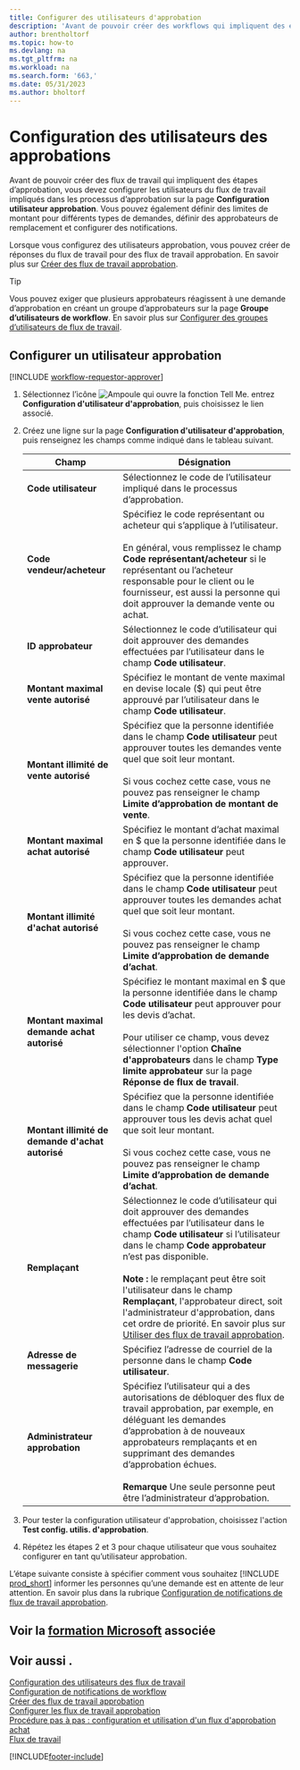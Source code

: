 ```yaml
---
title: Configurer des utilisateurs d'approbation
description: 'Avant de pouvoir créer des workflows qui impliquent des étapes d’approbation, vous devez configurer les utilisateurs du workflow impliqués dans les processus d’approbation.'
author: brentholtorf
ms.topic: how-to
ms.devlang: na
ms.tgt_pltfrm: na
ms.workload: na
ms.search.form: '663,'
ms.date: 05/31/2023
ms.author: bholtorf
---
```

# <a name="set-up-approval-users"></a>Configuration des utilisateurs des approbations

Avant de pouvoir créer des flux de travail qui impliquent des étapes d’approbation, vous devez configurer les utilisateurs du flux de travail impliqués dans les processus d’approbation sur la page **Configuration utilisateur approbation**. Vous pouvez également définir des limites de montant pour différents types de demandes, définir des approbateurs de remplacement et configurer des notifications.  

Lorsque vous configurez des utilisateurs approbation, vous pouvez créer de réponses du flux de travail pour des flux de travail approbation. En savoir plus sur [Créer des flux de travail approbation](across-how-to-create-workflows.md).  

> [!TIP]
> Vous pouvez exiger que plusieurs approbateurs réagissent à une demande d’approbation en créant un groupe d’approbateurs sur la page **Groupe d’utilisateurs de workflow**. En savoir plus sur [Configurer des groupes d’utilisateurs de flux de travail](across-how-to-set-up-workflow-users.md).  

## <a name="to-set-up-an-approval-user"></a>Configurer un utilisateur approbation

[!INCLUDE [workflow-requestor-approver](includes/workflow-requestor-approver.md)]

1. Sélectionnez l’icône ![Ampoule qui ouvre la fonction Tell Me.](media/ui-search/search_small.png "Dites-moi ce que vous voulez faire") entrez **Configuration d'utilisateur d'approbation**, puis choisissez le lien associé.  
2. Créez une ligne sur la page **Configuration d'utilisateur d'approbation**, puis renseignez les champs comme indiqué dans le tableau suivant.  

   |Champ|Désignation|
   |-----|-----------|
   |**Code utilisateur**|Sélectionnez le code de l’utilisateur impliqué dans le processus d’approbation.|
   |**Code vendeur/acheteur**|Spécifiez le code représentant ou acheteur qui s’applique à l’utilisateur.<br /><br /> En général, vous remplissez le champ **Code représentant/acheteur** si le représentant ou l’acheteur responsable pour le client ou le fournisseur, est aussi la personne qui doit approuver la demande vente ou achat.|
   |**ID approbateur**|Sélectionnez le code d’utilisateur qui doit approuver des demandes effectuées par l’utilisateur dans le champ **Code utilisateur**.|
   |**Montant maximal vente autorisé**|Spécifiez le montant de vente maximal en devise locale ($) qui peut être approuvé par l’utilisateur dans le champ **Code utilisateur**.|
   |**Montant illimité de vente autorisé**|Spécifiez que la personne identifiée dans le champ **Code utilisateur** peut approuver toutes les demandes vente quel que soit leur montant.<br /><br /> Si vous cochez cette case, vous ne pouvez pas renseigner le champ **Limite d’approbation de montant de vente**.|
   |**Montant maximal achat autorisé**|Spécifiez le montant d’achat maximal en $ que la personne identifiée dans le champ **Code utilisateur** peut approuver.|
   |**Montant illimité d'achat autorisé**|Spécifiez que la personne identifiée dans le champ **Code utilisateur** peut approuver toutes les demandes achat quel que soit leur montant.<br /><br /> Si vous cochez cette case, vous ne pouvez pas renseigner le champ **Limite d’approbation de demande d’achat**.|
   |**Montant maximal demande achat autorisé**|Spécifiez le montant maximal en $ que la personne identifiée dans le champ **Code utilisateur** peut approuver pour les devis d’achat.<br /><br /> Pour utiliser ce champ, vous devez sélectionner l'option **Chaîne d'approbateurs** dans le champ **Type limite approbateur** sur la page **Réponse de flux de travail**.|
   |**Montant illimité de demande d'achat autorisé**|Spécifiez que la personne identifiée dans le champ **Code utilisateur** peut approuver tous les devis achat quel que soit leur montant.<br /><br /> Si vous cochez cette case, vous ne pouvez pas renseigner le champ **Limite d’approbation de demande d’achat**.|
   |**Remplaçant**|Sélectionnez le code d’utilisateur qui doit approuver des demandes effectuées par l’utilisateur dans le champ **Code utilisateur** si l’utilisateur dans le champ **Code approbateur** n’est pas disponible. <br /><br />**Note :** le remplaçant peut être soit l'utilisateur dans le champ **Remplaçant**, l'approbateur direct, soit l'administrateur d'approbation, dans cet ordre de priorité. En savoir plus sur [Utiliser des flux de travail approbation](across-how-use-approval-workflows.md).|
   |**Adresse de messagerie**|Spécifiez l’adresse de courriel de la personne dans le champ **Code utilisateur**.|
   |**Administrateur approbation**|Spécifiez l’utilisateur qui a des autorisations de débloquer des flux de travail approbation, par exemple, en déléguant les demandes d’approbation à de nouveaux approbateurs remplaçants et en supprimant des demandes d’approbation échues.<br /><br />**Remarque** Une seule personne peut être l’administrateur d’approbation.|

3. Pour tester la configuration utilisateur d'approbation, choisissez l'action **Test config. utilis. d'approbation**.  
4. Répétez les étapes 2 et 3 pour chaque utilisateur que vous souhaitez configurer en tant qu’utilisateur approbation.  

L’étape suivante consiste à spécifier comment vous souhaitez [!INCLUDE [prod_short](includes/prod_short.md)] informer les personnes qu’une demande est en attente de leur attention. En savoir plus dans la rubrique [Configuration de notifications de flux de travail approbation](across-setting-up-workflow-notifications.md).

## <a name="see-related-microsoft-training"></a>Voir la [formation Microsoft](/training/modules/create-workflows/) associée

## <a name="see-also"></a>Voir aussi .

[Configuration des utilisateurs des flux de travail](across-how-to-set-up-workflow-users.md)  
[Configuration de notifications de workflow](across-setting-up-workflow-notifications.md)  
[Créer des flux de travail approbation](across-how-to-create-workflows.md)  
[Configurer les flux de travail approbation](across-set-up-workflows.md)  
[Procédure pas à pas : configuration et utilisation d'un flux d'approbation achat](walkthrough-setting-up-and-using-a-purchase-approval-workflow.md)  
[Flux de travail](across-workflow.md)  

[!INCLUDE[footer-include](includes/footer-banner.md)]
